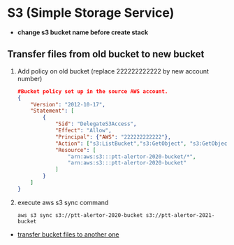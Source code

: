 # S3 (Simple Storage Service)

* **change s3 bucket name before create stack**

## Transfer files from old bucket to new bucket

1. Add policy on old bucket (replace 222222222222 by new account number)

    ```json
    #Bucket policy set up in the source AWS account.
    {
        "Version": "2012-10-17",
        "Statement": [
            {
                "Sid": "DelegateS3Access",
                "Effect": "Allow",
                "Principal": {"AWS": "222222222222"},
                "Action": ["s3:ListBucket","s3:GetObject", "s3:GetObjectTagging"],
                "Resource": [
                    "arn:aws:s3:::ptt-alertor-2020-bucket/*",
                    "arn:aws:s3:::ptt-alertor-2020-bucket"
                ]
            }
        ]
    }
    ```

1. execute aws s3 sync command

    ```console
    aws s3 sync s3://ptt-alertor-2020-bucket s3://ptt-alertor-2021-bucket
    ```

* [transfer bucket files to another one](https://aws.amazon.com/tw/premiumsupport/knowledge-center/account-transfer-s3/)
